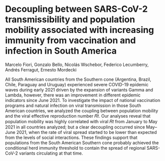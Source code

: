 # Decoupling between SARS-CoV-2 transmissibility and population mobility associated with increasing immunity from vaccination and infection in South America
Marcelo Fiori, Gonzalo Bello, Nicolás Wschebor, Federico Lecumberry, Andrés Ferragut, Ernesto Mordecki

All South American countries from the Southern cone (Argentina, Brazil, Chile, Paraguay and Uruguay) experienced severe COVID-19 epidemic waves during early 2021 driven by the expansion of variants Gamma and Lambda, however, there was an improvement in different epidemic indicators since June 2021. To investigate the impact of national vaccination programs and natural infection on viral transmission in those South American countries, we analyzed the coupling between population mobility and the viral effective reproduction number 𝑅𝑡. Our analyses reveal that population mobility was highly correlated with viral 𝑅𝑡 from January to May 2021 in all countries analyzed; but a clear decoupling occurred since May–June 2021, when the rate of viral spread started to be lower than expected from the levels of social interactions. These findings support that populations from the South American Southern cone probably achieved the conditional herd immunity threshold to contain the spread of regional SARS-CoV-2 variants circulating at that time.

